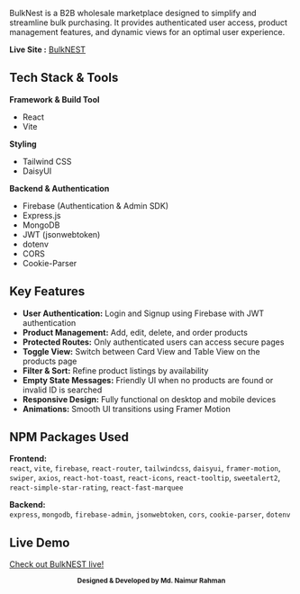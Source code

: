 BulkNest is a B2B wholesale marketplace designed to simplify and streamline bulk purchasing. It provides authenticated user access, product management features, and dynamic views for an optimal user experience.

**Live Site :** [BulkNEST](https://bulknest.web.app/)

## Tech Stack & Tools

**Framework & Build Tool**

- React
- Vite

**Styling**

- Tailwind CSS
- DaisyUI

**Backend & Authentication**

- Firebase (Authentication & Admin SDK)
- Express.js
- MongoDB
- JWT (jsonwebtoken)
- dotenv
- CORS
- Cookie-Parser

## Key Features

- **User Authentication:** Login and Signup using Firebase with JWT authentication
- **Product Management:** Add, edit, delete, and order products
- **Protected Routes:** Only authenticated users can access secure pages
- **Toggle View:** Switch between Card View and Table View on the products page
- **Filter & Sort:** Refine product listings by availability
- **Empty State Messages:** Friendly UI when no products are found or invalid ID is searched
- **Responsive Design:** Fully functional on desktop and mobile devices
- **Animations:** Smooth UI transitions using Framer Motion

## NPM Packages Used

**Frontend:**  
`react`, `vite`, `firebase`, `react-router`, `tailwindcss`, `daisyui`, `framer-motion`, `swiper`, `axios`, `react-hot-toast`, `react-icons`, `react-tooltip`, `sweetalert2`, `react-simple-star-rating`, `react-fast-marquee`

**Backend:**  
`express`, `mongodb`, `firebase-admin`, `jsonwebtoken`, `cors`, `cookie-parser`, `dotenv`

## Live Demo

[Check out BulkNEST live!](https://crewup.web.app/)

<p align="center"><sub><strong>Designed & Developed by Md. Naimur Rahman</strong></sub></p>
